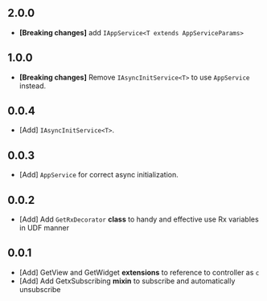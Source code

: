 ## 2.0.0

* **[Breaking changes]** add `IAppService<T extends AppServiceParams>`

## 1.0.0

* **[Breaking changes]** Remove `IAsyncInitService<T>` to use `AppService` instead.

## 0.0.4

* [Add] `IAsyncInitService<T>`.

## 0.0.3

* [Add] `AppService` for correct async initialization.

## 0.0.2

* [Add] Add `GetRxDecorator` **class** to handy and effective use Rx<T> variables in UDF manner

## 0.0.1

* [Add] GetView and GetWidget **extensions** to reference to controller as `c`
* [Add] Add GetxSubscribing **mixin** to subscribe and automatically unsubscribe
